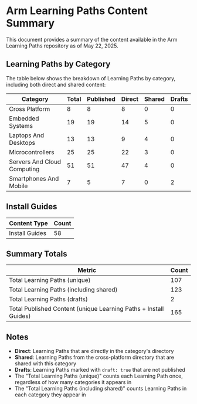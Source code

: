 # Arm Learning Paths Content Summary

This document provides a summary of the content available in the Arm Learning Paths repository as of May 22, 2025.

## Learning Paths by Category

The table below shows the breakdown of Learning Paths by category, including both direct and shared content:

| Category | Total | Published | Direct | Shared | Drafts |
|----------|-------|-----------|--------|--------|--------|
| Cross Platform | 8 | 8 | 8 | 0 | 0 |
| Embedded Systems | 19 | 19 | 14 | 5 | 0 |
| Laptops And Desktops | 13 | 13 | 9 | 4 | 0 |
| Microcontrollers | 25 | 25 | 22 | 3 | 0 |
| Servers And Cloud Computing | 51 | 51 | 47 | 4 | 0 |
| Smartphones And Mobile | 7 | 5 | 7 | 0 | 2 |

## Install Guides

| Content Type | Count |
|--------------|-------|
| Install Guides | 58 |

## Summary Totals

| Metric | Count |
|--------|-------|
| Total Learning Paths (unique) | 107 |
| Total Learning Paths (including shared) | 123 |
| Total Learning Paths (drafts) | 2 |
| Total Published Content (unique Learning Paths + Install Guides) | 165 |

## Notes

- **Direct**: Learning Paths that are directly in the category's directory
- **Shared**: Learning Paths from the cross-platform directory that are shared with this category
- **Drafts**: Learning Paths marked with `draft: true` that are not published
- The "Total Learning Paths (unique)" counts each Learning Path once, regardless of how many categories it appears in
- The "Total Learning Paths (including shared)" counts Learning Paths in each category they appear in
